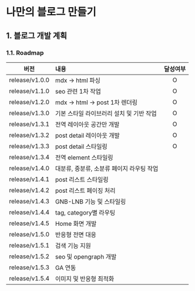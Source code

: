 # 나만의 블로그 만들기

## 1. 블로그 개발 계획

### 1.1. Roadmap

|버전|내용|달성여부|
|:---:|:---|:---:|
| release/v1.0.0 | mdx -> html 파싱 | O |
| release/v1.1.0 | seo 관련 1차 작업 | O |
| release/v1.2.0 | mdx -> html -> post 1차 렌더링 | O |
| release/v1.3.0 | 기본 스타일 라이브러리 설치 및 기반 작업 | O |
| release/v1.3.1 | 전역 레이아웃 공간만 개발 | O |
| release/v1.3.2 | post detail 레이아웃 개발 | O |
| release/v1.3.3 | post detail 스타일링 | O |
| release/v1.3.4 | 전역 element 스타일링 ||
| release/v1.4.0 | 대분류, 중분류, 소분류 페이지 라우팅 작업 ||
| release/v1.4.1 | post 리스트 스타일링 ||
| release/v1.4.2 | post 리스트 페이징 처리 ||
| release/v1.4.3 | GNB-LNB 기능 및 스타일링 ||
| release/v1.4.4 | tag, category별 라우팅 ||
| release/v1.4.5 | Home 화면 개발 ||
| release/v1.5.0 | 반응형 전면 대응 ||
| release/v1.5.1 | 검색 기능 지원 ||
| release/v1.5.2 | seo 및 opengraph 개발 ||
| release/v1.5.3 | GA 연동 ||
| release/v1.5.4 | 이미지 및 반응형 최적화 ||